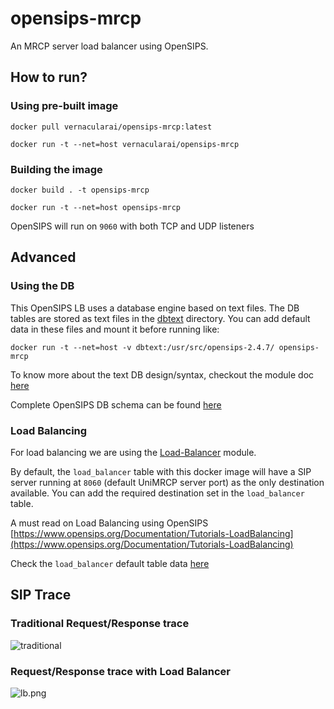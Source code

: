 # opensips-mrcp

An MRCP server load balancer using OpenSIPS.

## How to run?

### Using pre-built image

`docker pull vernacularai/opensips-mrcp:latest`

`docker run -t --net=host vernacularai/opensips-mrcp`

### Building the image

`docker build . -t opensips-mrcp`

`docker run -t --net=host opensips-mrcp`


OpenSIPS will run on `9060` with both TCP and UDP listeners

## Advanced

### Using the DB

This OpenSIPS LB uses a database engine based on text files. The DB tables are
stored as text files in the [dbtext](dbtext/) directory. You can add default
data in these files and mount it before running like:

`docker run -t --net=host -v dbtext:/usr/src/opensips-2.4.7/ opensips-mrcp`

To know more about the text DB design/syntax, checkout the module doc [here](https://opensips.org/html/docs/modules/2.4.x/db_text.html)

Complete OpenSIPS DB schema can be found [here](https://www.opensips.org/Documentation/Install-DBSchema-2-4)

### Load Balancing

For load balancing we are using the [Load-Balancer](https://opensips.org/html/docs/modules/2.4.x/load_balancer.html) module.

By default, the `load_balancer` table with this docker image will have a SIP server
running at `8060` (default UniMRCP server port) as the only destination available.
You can add the required destination set in the `load_balancer` table.

A must read on Load Balancing using OpenSIPS [https://www.opensips.org/Documentation/Tutorials-LoadBalancing](https://www.opensips.org/Documentation/Tutorials-LoadBalancing)

Check the `load_balancer` default table data [here](dbtext/load_balancer)

## SIP Trace

### Traditional Request/Response trace

![traditional](https://gitlab.com/vernacularai/voice-services/opensips-mrcp/-/blob/master/images/lb.png "Traditional SIP trace")

### Request/Response trace with Load Balancer

![lb.png](https://gitlab.com/vernacularai/voice-services/opensips-mrcp/-/blob/master/images/traditional.png "Load Balancer SIP trace")

